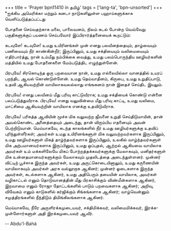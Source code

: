 +++
title = 'Prayer bpn11410 in தமிழ்'
tags = ['lang-ta', 'bpn-unsorted']
+++
*ஐக்கிய அமெரிக்கா மற்றும் கனடா நாடுகளிலுள்ள பஹாய்களுக்காக வெளிப்படுத்தப்பட்டது

போதனை செய்வதற்காக மலை, பாலைவனம், நிலம் கடல் போன்ற வெவ்வேறு பகுதிகளுக்குப் பயணம் செய்பவோர் இப்பிரார்த்தனையைக் கூறட்டும்:

கடவுளே! கடவுளே! உமது உயிரினங்கள் முன் எனது பலவீனத்தையும், தாழ்வையும்  பணிவையும் நீர் காண்கின்றீர்; இருப்பினும், உமது  சக்தியையும் வலிமையையும் எதிர்பார்த்து, நான் உம்மீது   நம்பிக்கை வைத்து,  உமது   பலம்பொருந்திய ஊழியர்களின் மத்தியில் உமது போதனைகளை மேம்படுத்திட எழுந்துள்ளேன்.

பிரபுவே! சிரகொடிந்த ஒரு பறவையான  நான், உமது எல்லையில்லா வானத்தில் உயரப் பறந்திட ஆவல் கொண்டுள்ளேன். உமது தெய்வாதீனம்,  கிருபை, உமது உறுதிப்பாடு, உதவி  ஆகியவற்றின் வாயிலாகவலல்லாது எங்ஙகனம் நான் இதைச் செய்திட இயலும். 

பிரபுவே! எனது பலவீனம்  மீது பரிவு காட்டுவீராக; உமது சக்தியைக் கொண்டு என்னை பலப்படுத்துவீராக.  பிரபுவே! எனது வலுவின்மை மீது பரிவு காட்டி, உமது வலிமை, மாட்சிமை ஆகியவற்றின்  வாயிலாக எனக்கு உதவிடுவீராக.

பிரபுவே!  பரிசுத்த ஆவியின் மூச்சு மிக வலுவற்ற ஜீவனை உறுதி செய்திடுமாயின், தான் அவல்கொண்ட அனைத்தையும் அடைந்து, தான் விரும்பிய எதனையும் அவன் பெற்றிடுவான். மெய்யாகவே, கடந்த காலங்களில் நீர் உமது  ஊழியர்களுக்கு உதவிப் புரிந்துள்ளீர்கள்; அவர்கள் உமது உயிரினங்களுள் மிக வலுவற்றவர்களாக இருப்பினும், உமது ஊழியர்களுள் மிகத் தாழ்ந்தவர்களாக இருப்பினும், உலகில் வாழ்ந்தவர்களுள் மிக அற்பமானவர்களாக இருப்பினும், உமது  ஒப்புதல், ஆற்றல் ஆகியவை வாயிலாக அவர்கள் உம்  மக்களிலேயே மிகப் போற்றத்தக்கவர்களுக்கு மேலாகவும், மனிதர்களுள் மிக உன்னதமானவர்களுக்கும் மேலாகவும் முதலிடத்தை அடைந்துள்ளனர். முன்னர் விட்டிற் பூச்சாக இருந்த அவர்கள், உமது அருட்கொடையினாலும், உமது கருணையின் வாயிலாகவும் அவர்கள் அரசு வல்லூறாக ஆகினர்; முன்னர் ஓடைகளாக இருந்த அவர்கள், கடல்களாக ஆகினர், உமது  அதிபெரும் தயையின் வாயிலாக, அவர்கள் வழிகாட்டல் எனும் தொடுவானத்தின் மீது பிரகாசிக்கும் விண்மீன்களாக ஆகினர், இறவாமை எனும் ரோஜா தோட்டங்களில் பாடும் பறவைகளாக ஆகினர்; அறிவு, விவேகம் எனும் காடுகளில் கர்ஜிக்கும் சிங்கங்களாக ஆகினர்; வாழ்வென்னும் சமுத்திரங்களில் நீந்திடும் திமிங்கிலங்களாக ஆகினர். 

மெய்யாகவே, நீரே அருளிரக்கமுடையவர், சக்திமிக்கவர், வலிமைமிக்கவர், இரக்க-முள்ளோர்களுள் அதி இரக்கமுடையவர் ஆவீர்.

-- Abdu'l-Bahá
